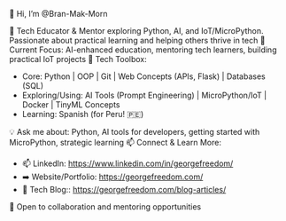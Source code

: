 👋 Hi, I’m @Bran-Mak-Morn
  
👀 Tech Educator & Mentor exploring Python, AI, and IoT/MicroPython. Passionate about practical learning and helping others thrive in tech
🚀 Current Focus: AI-enhanced education, mentoring tech learners, building practical IoT projects
🔧 Tech Toolbox:
* Core: Python | OOP | Git | Web Concepts (APIs, Flask) | Databases (SQL)
* Exploring/Using: AI Tools (Prompt Engineering) | MicroPython/IoT | Docker | TinyML Concepts
* Learning: Spanish (for Peru! 🇵🇪)
  
💡 Ask me about: Python, AI tools for developers, getting started with MicroPython, strategic learning
📫 Connect & Learn More:
* 📫 LinkedIn: https://www.linkedin.com/in/georgefreedom/
* :arrow_right: Website/Portfolio: https://georgefreedom.com/
* :pencil: Tech Blog:: https://georgefreedom.com/blog-articles/
  
💬 Open to collaboration and mentoring opportunities

<!---
Bran-Mak-Morn/Bran-Mak-Morn is a ✨ special ✨ repository because its `README.md` (this file) appears on your GitHub profile.
You can click the Preview link to take a look at your changes.
--->
